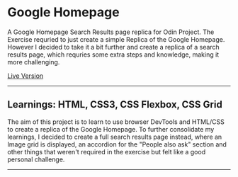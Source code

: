 # Google Homepage
A Google Homepage Search Results page replica for Odin Project.
The Exercise requried to just create a simple Replica of the Google Homepage. However I decided to take it a bit further and create a replica of a search results page, which requries some extra steps and knowledge, making it more challenging.

[Live Version](https://davidelucifora.github.io/google-homepage)


****************************************

## Learnings: HTML, CSS3, CSS Flexbox, CSS Grid

The aim of this project is to learn to use browser DevTools and HTML/CSS to create a replica of the Google Homepage. 
To further consolidate my learnings, I decided to create a full search results page instead, where an Image grid is displayed, an accordion for the "People also ask" section and other things that weren't required in the exercise but felt like a good personal challenge.

****************************************
